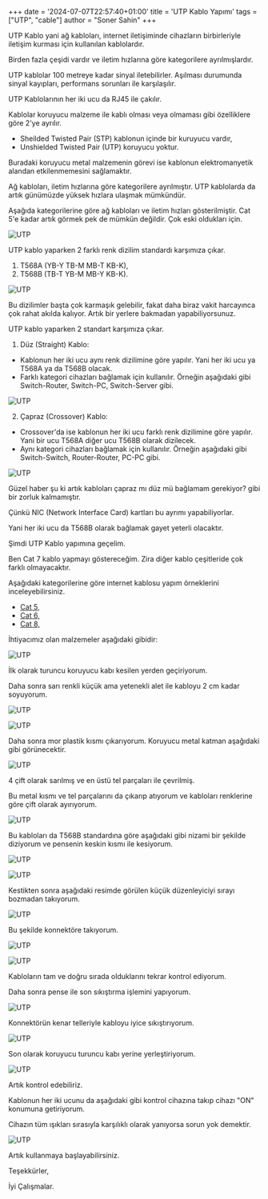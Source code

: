 +++
date = '2024-07-07T22:57:40+01:00'
title = 'UTP Kablo Yapımı'
tags = ["UTP", "cable"]
author = "Soner Sahin"
+++

UTP Kablo yani ağ kabloları, internet iletişiminde cihazların birbirleriyle iletişim kurması için kullanılan kablolardır.

Birden fazla çeşidi vardır ve iletim hızlarına göre kategorilere ayrılmışlardır.

UTP kablolar 100 metreye kadar sinyal iletebilirler. Aşılması durumunda sinyal kayıpları, performans sorunları ile karşılaşılır.

UTP Kablolarının her iki ucu da RJ45 ile çakılır.

Kablolar koruyucu malzeme ile kablı olması veya olmaması gibi özelliklere göre 2'ye ayrılır.

- Sheilded Twisted Pair (STP) kablonun içinde bir kuruyucu vardır,
- Unshielded Twisted Pair (UTP) koruyucu yoktur.

Buradaki koruyucu metal malzemenin görevi ise kablonun elektromanyetik alandan etkilenmemesini sağlamaktır.

Ağ kabloları, iletim hızlarına göre kategorilere ayrılmıştır. UTP kablolarda da artık günümüzde yüksek hızlara ulaşmak mümkündür. 

Aşağıda kategorilerine göre ağ kabloları ve iletim hızları gösterilmiştir. Cat 5'e kadar artık görmek pek de mümkün değildir. Çok eski oldukları için.

![UTP](/images/UTPKabloYapimi/14.png)

UTP kablo yaparken 2 farklı renk dizilim standardı karşımıza çıkar.

1. T568A (YB-Y    TB-M    MB-T    KB-K),
2. T568B (TB-T    YB-M    MB-Y    KB-K).

![UTP](/images/UTPKabloYapimi/15.png)

Bu dizilimler başta çok karmaşık gelebilir, fakat daha biraz vakit harcayınca çok rahat akılda kalıyor. Artık bir yerlere bakmadan yapabiliyorsunuz.

UTP kablo yaparken 2 standart karşımıza çıkar.

1. Düz (Straight) Kablo:

- Kablonun her iki ucu aynı renk dizilimine göre yapılır. Yani her iki ucu ya T568A ya da T568B olacak.
- Farklı kategori cihazları bağlamak için kullanılır. Örneğin aşağıdaki gibi Switch-Router, Switch-PC, Switch-Server gibi.

![UTP](/images/UTPKabloYapimi/16.png)

2. Çapraz (Crossover) Kablo:

- Crossover'da ise kablonun her iki ucu farklı renk dizilimine göre yapılır. Yani bir ucu T568A diğer ucu T568B olarak dizilecek.
- Aynı kategori cihazları bağlamak için kullanılır. Örneğin aşağıdaki gibi Switch-Switch, Router-Router, PC-PC gibi.

![UTP](/images/UTPKabloYapimi/17.png)

Güzel haber şu ki artık kabloları çapraz mı düz mü bağlamam gerekiyor? gibi bir zorluk kalmamıştır. 

Çünkü NIC (Network Interface Card) kartları bu ayrımı yapabiliyorlar. 

Yani her iki ucu da T568B olarak bağlamak gayet yeterli olacaktır.

Şimdi UTP Kablo yapımına geçelim.

Ben Cat 7 kablo yapmayı göstereceğim. Zira diğer kablo çeşitleride çok farklı olmayacaktır. 

Aşağıdaki kategorilerine göre internet kablosu yapım örneklerini inceleyebilirsiniz.

- [Cat 5,](https://www.youtube.com/watch?v=UFlqNQsjYCs)
- [Cat 6,](https://www.youtube.com/watch?v=y0V5XSn-H2g)
- [Cat 8,](https://www.youtube.com/watch?v=65kDSAsmLmQ)

İhtiyacımız olan malzemeler aşağıdaki gibidir:

![UTP](/images/UTPKabloYapimi/18.png)

İlk olarak turuncu koruyucu kabı kesilen yerden geçiriyorum.

Daha sonra sarı renkli küçük ama yetenekli alet ile kabloyu 2 cm kadar soyuyorum.

![UTP](/images/UTPKabloYapimi/1.png)

![UTP](/images/UTPKabloYapimi/2.png)

Daha sonra mor plastik kısmı çıkarıyorum. Koruyucu metal katman aşağıdaki gibi görünecektir.

![UTP](/images/UTPKabloYapimi/3.png)

4 çift olarak sarılmış ve en üstü tel parçaları ile çevrilmiş.

Bu metal kısmı ve tel parçalarını da çıkarıp atıyorum ve kabloları renklerine göre çift olarak ayırıyorum.

![UTP](/images/UTPKabloYapimi/4.png)

Bu kabloları da T568B standardına göre aşağıdaki gibi nizami bir şekilde diziyorum ve pensenin keskin kısmı ile kesiyorum.

![UTP](/images/UTPKabloYapimi/5.png)

![UTP](/images/UTPKabloYapimi/6.png)

Kestikten sonra aşağıdaki resimde görülen küçük düzenleyiciyi sırayı bozmadan takıyorum.

![UTP](/images/UTPKabloYapimi/7.png)

Bu şekilde konnektöre takıyorum.

![UTP](/images/UTPKabloYapimi/8.png)

![UTP](/images/UTPKabloYapimi/9.png)

Kabloların tam ve doğru sırada olduklarını tekrar kontrol ediyorum.

Daha sonra pense ile son sıkıştırma işlemini yapıyorum.

![UTP](/images/UTPKabloYapimi/10.png)

Konnektörün kenar telleriyle kabloyu iyice sıkıştırıyorum.

![UTP](/images/UTPKabloYapimi/11.png)

Son olarak koruyucu turuncu kabı yerine yerleştiriyorum.

![UTP](/images/UTPKabloYapimi/12.png)

Artık kontrol edebiliriz.

Kablonun her iki ucunu da aşağıdaki gibi kontrol cihazına takıp cihazı "ON" konumuna getiriyorum.

Cihazın tüm ışıkları sırasıyla karşılıklı olarak yanıyorsa sorun yok demektir. 

![UTP](/images/UTPKabloYapimi/13.png)

Artık kullanmaya başlayabilirsiniz.

Teşekkürler,

İyi Çalışmalar.



